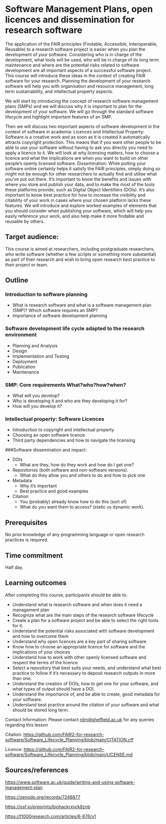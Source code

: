 # Software Management Plans, open licences and dissemination for research software


The application of the FAIR principles (Findable, Accessible, Interoperable, Reusable) to a research software project is easier when you plan the development of your software. Considering who is in charge of the development, what tools will be used, who will be in charge of its long term maintenance and where are the potential risks related to software development are all important aspects of a successful software project. This course will introduce these ideas in the context of creating FAIR software for your research. Planning the development of your research software will help you with organisation and resource management, long term sustainability, and intellectual property aspects.

We will start by introducing the concept of research software management plans (SMPs) and we will discuss why it is important to plan for the development of your software. We will go through the standard software lifecycle and highlight important features of an SMP. 

Then we will discuss two important aspects of software development in the context of software in academia: 
Licences and Intellectual Property: Software is a creative work and as soon as it is created it automatically attracts copyright protection. This means that if you want other people to be able to use your software without having to ask you directly you need to apply a licence to it. We will look at why licensing matters, how to choose a licence and what the implications are when you want to build on other people’s openly licensed software.
Dissemination: While putting your software online certainly helps it satisfy the FAIR principles, simply doing so might not be enough for other researchers to actually find and utilise what you’ve put out there. It’s important to know the benefits and issues with where you store and publish your data, and to make the most of the tools these platforms provide, such as Digital Object Identifiers (DOIs). It’s also important to know best practice for how to increase the visibility and citability of your work in cases where your chosen platform lacks these features. We will introduce and explore worked examples of elements that you should consider when publishing your software, which will help you easily reference your work, and also help make it more findable and reusable by others.


## Target audience:
This course is aimed at researchers, including postgraduate researchers, who write software (whether a few scripts or something more substantial) as part of their research and wish to bring open research best practice to their project or team.

## Outline
### Introduction to software planning
 - What is research software and what is a software management plan (SMP)? Which software requires an SMP?
 - Importance of software development planning

### Software development life cycle adapted to the research environment
 - Planning and Analysis 
 - Design
 - Implementation and Testing
 - Deployment 
 - Publication
 - Maintenance

### SMP: Core requirements What?who?how?when?
 - What will you develop?
 - Who is developing it and who are they developing it for?
 - How will you develop it?


### Intellectual property: Software Licences
 - Introduction to copyright and intellectual property 
 - Choosing an open software licence 
 - Third party dependencies and how to navigate the licensing


###Software dissemination and impact:
- DOIs
    - What are they, how do they work and how do I get one?
- Repositories (both software and non-software versions).
    - What do they allow you and others to do and how to pick one
- Metadata
    - Why it’s important
    - Best practice and good examples
- Citation
    - You (probably) already know how to do this (sort of)
    - What do you want them to access? (static vs dynamic work).


## Prerequisites

No prior knowledge of any programming language or open research practices is required.

## Time commitment

Half day.

## Learning outcomes

After completing this course, participants should be able to:
      

 - Understand what is research software and when does it need a management plan
 - Recognize what are the main steps of the research software lifecycle
 - Create a plan for a software project and be able to select the right tools for it.
 - Understand the potential risks associated with software development and how to overcome them
 - Understand why open licences are a key part of sharing software
 - Know how to choose an appropriate licence for software and the implications of your choices 
 - Understand how to work with other openly licensed software and respect the terms of the licence 
 - Select a repository that best suits your needs, and understand what best practice to follow if it’s necessary to deposit research outputs in more than one.
 - Understand the creation of DOIs, how to get one for your software, and what types of output should have a DOI. 
 - Understand the importance of, and be able to create, good metadata for your software.
 - Understand best practice around the citation of your software and what should be stored long term.

Contact Information: Please contact rdm@sheffield.ac.uk for any queries regarding this lesson

Citation: https://github.com/FAIR2-for-research-software/Software_Lifecycle_Planning/blob/main/CITATION.cff

Licence: https://github.com/FAIR2-for-research-software/Software_Lifecycle_Planning/blob/main/LICENSE.md

## Sources/references

https://www.software.ac.uk/guide/writing-and-using-software-management-plan

https://zenodo.org/records/7248877

https://osf.io/preprints/biohackrxiv/k8znb

https://f1000research.com/articles/6-876/v1


